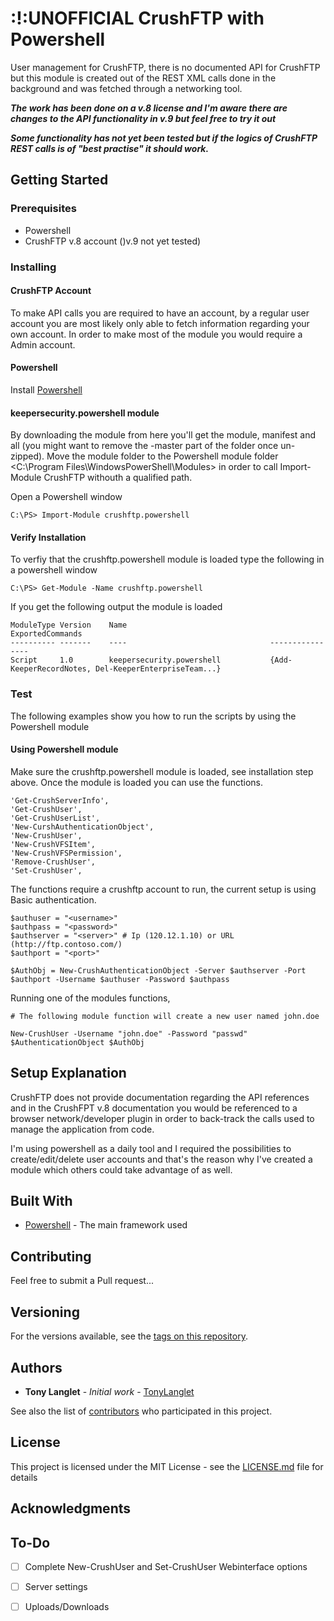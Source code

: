 # :!:UNOFFICIAL CrushFTP with Powershell
User management for CrushFTP, there is no documented API for CrushFTP but this module is created out of the REST XML calls done in the background and was fetched through a networking tool.

**_The work has been done on a v.8 license and I'm aware there are changes to the API functionality in v.9 but feel free to try it out_**

**_Some functionality has not yet been tested but if the logics of CrushFTP REST calls is of "best practise" it should work._** 

## Getting Started

### Prerequisites
* Powershell
* CrushFTP v.8 account ()v.9 not yet tested)

### Installing

#### CrushFTP Account
To make API calls you are required to have an account, by a regular user account you are most likely only able to fetch information regarding your own account. In order to make most of the module you would require a Admin account. 

#### Powershell
Install [Powershell](https://docs.microsoft.com/en-us/powershell/scripting/install/installing-windows-powershell?view=powershell-6)

#### keepersecurity.powershell module
By downloading the module from here you'll get the module, manifest and all (you might want to remove the -master part of the folder once un-zipped). Move the module folder to the Powershell module folder <C:\Program Files\WindowsPowerShell\Modules\> in order to call Import-Module CrushFTP withouth a qualified path.
  
Open a Powershell window
 ```
 C:\PS> Import-Module crushftp.powershell 
 ```

#### Verify Installation 

To verfiy that the crushftp.powershell module is loaded type the following in a powershell window
 ```
 C:\PS> Get-Module -Name crushftp.powershell
 ```
 If you get the following output the module is loaded
 ```
 ModuleType Version    Name                                ExportedCommands                                                       
 ---------- -------    ----                                ----------------                                                   
 Script     1.0        keepersecurity.powershell           {Add-KeeperRecordNotes, Del-KeeperEnterpriseTeam...} 
 ```  
### Test

The following examples show you how to run the scripts by using the Powershell module

#### Using Powershell module

Make sure the crushftp.powershell module is loaded, see installation step above. Once the module is loaded you can use the functions.
```
'Get-CrushServerInfo', 
'Get-CrushUser', 
'Get-CrushUserList',
'New-CurshAuthenticationObject',
'New-CrushUser',
'New-CrushVFSItem',
'New-CrushVFSPermission',
'Remove-CrushUser',
'Set-CrushUser',
```   
   
The functions require a crushftp account to run, the current setup is using Basic authentication.
``` 
$authuser = "<username>"
$authpass = "<password>"
$authserver = "<server>" # Ip (120.12.1.10) or URL (http://ftp.contoso.com/)
$authport = "<port>" 

$AuthObj = New-CrushAuthenticationObject -Server $authserver -Port $authport -Username $authuser -Password $authpass
``` 
Running one of the modules functions,
```
# The following module function will create a new user named john.doe  

New-CrushUser -Username "john.doe" -Password "passwd" $AuthenticationObject $AuthObj
``` 
## Setup Explanation

CrushFTP does not provide documentation regarding the API references and in the CrushFPT v.8 documentation you would be referenced to a browser network/developer plugin in order to back-track the calls used to manage the application from code.

I'm using powershell as a daily tool and I required the possibilities to create/edit/delete user accounts and that's the reason why I've created a module which others could take advantage of as well. 

## Built With

* [Powershell](https://docs.microsoft.com/en-us/powershell/scripting/getting-started/getting-started-with-windows-powershell?view=powershell-6) - The main framework used

## Contributing

Feel free to submit a Pull request...

## Versioning

For the versions available, see the [tags on this repository](https://github.com/tonylanglet/keepersecurity.powershell/tags). 

## Authors

* **Tony Langlet** - *Initial work* - [TonyLanglet](https://github.com/tonylanglet)

See also the list of [contributors](https://github.com/tonylanglet/keepersecurity.powershell/contributors) who participated in this project.

## License

This project is licensed under the MIT License - see the [LICENSE.md](LICENSE.md) file for details

## Acknowledgments


## To-Do
- [ ] Complete New-CrushUser and Set-CrushUser Webinterface options
- [ ] Server settings 
- [ ] Uploads/Downloads

